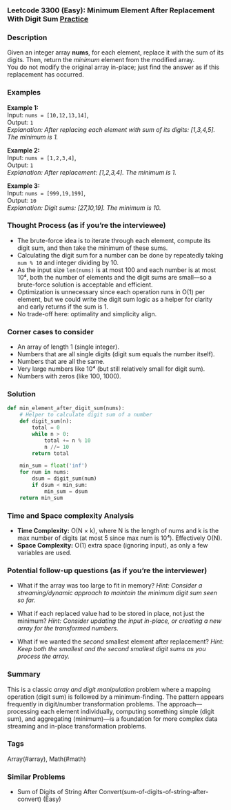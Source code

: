 ### Leetcode 3300 (Easy): Minimum Element After Replacement With Digit Sum [Practice](https://leetcode.com/problems/minimum-element-after-replacement-with-digit-sum)

### Description  
Given an integer array **nums**, for each element, replace it with the sum of its digits. Then, return the *minimum* element from the modified array.  
You do not modify the original array in-place; just find the answer as if this replacement has occurred.

### Examples  

**Example 1:**  
Input: `nums = [10,12,13,14]`,  
Output: `1`  
*Explanation: After replacing each element with sum of its digits: [1,3,4,5]. The minimum is 1.*

**Example 2:**  
Input: `nums = [1,2,3,4]`,  
Output: `1`  
*Explanation: After replacement: [1,2,3,4]. The minimum is 1.*

**Example 3:**  
Input: `nums = [999,19,199]`,  
Output: `10`  
*Explanation: Digit sums: [27,10,19]. The minimum is 10.*

### Thought Process (as if you’re the interviewee)  
- The brute-force idea is to iterate through each element, compute its digit sum, and then take the minimum of these sums.
- Calculating the digit sum for a number can be done by repeatedly taking `num % 10` and integer dividing by 10.
- As the input size `len(nums)` is at most 100 and each number is at most 10⁴, both the number of elements and the digit sums are small—so a brute-force solution is acceptable and efficient.
- Optimization is unnecessary since each operation runs in O(1) per element, but we could write the digit sum logic as a helper for clarity and early returns if the sum is 1.
- No trade-off here: optimality and simplicity align.

### Corner cases to consider  
- An array of length 1 (single integer).
- Numbers that are all single digits (digit sum equals the number itself).
- Numbers that are all the same.
- Very large numbers like 10⁴ (but still relatively small for digit sum).
- Numbers with zeros (like 100, 1000).

### Solution

```python
def min_element_after_digit_sum(nums):
    # Helper to calculate digit sum of a number
    def digit_sum(n):
        total = 0
        while n > 0:
            total += n % 10
            n //= 10
        return total

    min_sum = float('inf')
    for num in nums:
        dsum = digit_sum(num)
        if dsum < min_sum:
            min_sum = dsum
    return min_sum
```

### Time and Space complexity Analysis  

- **Time Complexity:** O(N × k), where N is the length of nums and k is the max number of digits (at most 5 since max num is 10⁴). Effectively O(N).
- **Space Complexity:** O(1) extra space (ignoring input), as only a few variables are used.

### Potential follow-up questions (as if you’re the interviewer)  

- What if the array was too large to fit in memory?
  *Hint: Consider a streaming/dynamic approach to maintain the minimum digit sum seen so far.*

- What if each replaced value had to be stored in place, not just the minimum?
  *Hint: Consider updating the input in-place, or creating a new array for the transformed numbers.*

- What if we wanted the *second* smallest element after replacement?
  *Hint: Keep both the smallest and the second smallest digit sums as you process the array.*

### Summary
This is a classic *array and digit manipulation* problem where a mapping operation (digit sum) is followed by a minimum-finding. The pattern appears frequently in digit/number transformation problems. The approach—processing each element individually, computing something simple (digit sum), and aggregating (minimum)—is a foundation for more complex data streaming and in-place transformation problems.

### Tags
Array(#array), Math(#math)

### Similar Problems
- Sum of Digits of String After Convert(sum-of-digits-of-string-after-convert) (Easy)